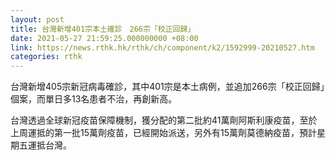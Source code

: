 ```yaml
---
layout: post
title: 台灣新增401宗本土確診　266宗「校正回歸」
date: 2021-05-27 21:59:25.000000000 +08:00
link: https://news.rthk.hk/rthk/ch/component/k2/1592999-20210527.htm
categories: rthk
---
```


台灣新增405宗新冠病毒確診，其中401宗是本土病例，並追加266宗「校正回歸」個案，而單日多13名患者不治，再創新高。

台灣透過全球新冠疫苗保障機制，獲分配的第二批約41萬劑阿斯利康疫苗，至於上周運抵的第一批15萬劑疫苗，已經開始派送，另外有15萬劑莫德納疫苗，預計星期五運抵台灣。
